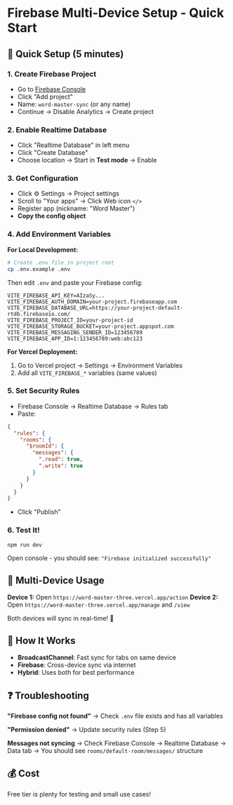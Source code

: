 # Firebase Multi-Device Setup - Quick Start

## 🚀 Quick Setup (5 minutes)

### 1. Create Firebase Project
- Go to [Firebase Console](https://console.firebase.google.com/)
- Click "Add project"
- Name: `word-master-sync` (or any name)
- Continue → Disable Analytics → Create project

### 2. Enable Realtime Database
- Click "Realtime Database" in left menu
- Click "Create Database"
- Choose location → Start in **Test mode** → Enable

### 3. Get Configuration
- Click ⚙️ Settings → Project settings
- Scroll to "Your apps" → Click Web icon `</>`
- Register app (nickname: "Word Master")
- **Copy the config object**

### 4. Add Environment Variables

**For Local Development:**
```bash
# Create .env file in project root
cp .env.example .env
```

Then edit `.env` and paste your Firebase config:
```env
VITE_FIREBASE_API_KEY=AIzaSy...
VITE_FIREBASE_AUTH_DOMAIN=your-project.firebaseapp.com
VITE_FIREBASE_DATABASE_URL=https://your-project-default-rtdb.firebaseio.com/
VITE_FIREBASE_PROJECT_ID=your-project-id
VITE_FIREBASE_STORAGE_BUCKET=your-project.appspot.com
VITE_FIREBASE_MESSAGING_SENDER_ID=123456789
VITE_FIREBASE_APP_ID=1:123456789:web:abc123
```

**For Vercel Deployment:**
1. Go to Vercel project → Settings → Environment Variables
2. Add all `VITE_FIREBASE_*` variables (same values)

### 5. Set Security Rules
- Firebase Console → Realtime Database → Rules tab
- Paste:
```json
{
  "rules": {
    "rooms": {
      "$roomId": {
        "messages": {
          ".read": true,
          ".write": true
        }
      }
    }
  }
}
```
- Click "Publish"

### 6. Test It!
```bash
npm run dev
```

Open console - you should see: `"Firebase initialized successfully"`

## 📱 Multi-Device Usage

**Device 1:** Open `https://word-master-three.vercel.app/action`
**Device 2:** Open `https://word-master-three.vercel.app/manage` and `/view`

Both devices will sync in real-time! 🎉

## 🔧 How It Works

- **BroadcastChannel**: Fast sync for tabs on same device
- **Firebase**: Cross-device sync via internet
- **Hybrid**: Uses both for best performance

## ❓ Troubleshooting

**"Firebase config not found"**
→ Check `.env` file exists and has all variables

**"Permission denied"**
→ Update security rules (Step 5)

**Messages not syncing**
→ Check Firebase Console → Realtime Database → Data tab
→ You should see `rooms/default-room/messages/` structure

## 💰 Cost
Free tier is plenty for testing and small use cases!

